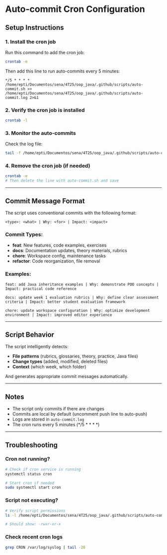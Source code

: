 # Auto-commit Cron Configuration

## Setup Instructions

### 1. Install the cron job

Run this command to add the cron job:

```bash
crontab -e
```

Then add this line to run auto-commits every 5 minutes:

```cron
*/5 * * * * /home/epti/Documentos/sena/4T25/oop_java/.github/scripts/auto-commit.sh >> /home/epti/Documentos/sena/4T25/oop_java/.github/scripts/auto-commit.log 2>&1
```

### 2. Verify the cron job is installed

```bash
crontab -l
```

### 3. Monitor the auto-commits

Check the log file:

```bash
tail -f /home/epti/Documentos/sena/4T25/oop_java/.github/scripts/auto-commit.log
```

### 4. Remove the cron job (if needed)

```bash
crontab -e
# Then delete the line with auto-commit.sh and save
```

---

## Commit Message Format

The script uses conventional commits with the following format:

```
<type>: <what> | Why: <for> | Impact: <impact>
```

### Commit Types:

- **feat**: New features, code examples, exercises
- **docs**: Documentation updates, theory materials, rubrics
- **chore**: Workspace config, maintenance tasks
- **refactor**: Code reorganization, file removal

### Examples:

```
feat: add Java inheritance examples | Why: demonstrate POO concepts | Impact: practical code reference

docs: update week 1 evaluation rubrics | Why: define clear assessment criteria | Impact: better student evaluation framework

chore: update workspace configuration | Why: optimize development environment | Impact: improved editor experience
```

---

## Script Behavior

The script intelligently detects:

- **File patterns** (rubrics, glossaries, theory, practice, Java files)
- **Change types** (added, modified, deleted files)
- **Context** (which week, which folder)

And generates appropriate commit messages automatically.

---

## Notes

- The script only commits if there are changes
- Commits are local by default (uncomment push line to auto-push)
- Logs are stored in `auto-commit.log`
- The cron runs every 5 minutes (*/5 * * * *)

---

## Troubleshooting

### Cron not running?
```bash
# Check if cron service is running
systemctl status cron

# Start cron if needed
sudo systemctl start cron
```

### Script not executing?
```bash
# Verify script permissions
ls -l /home/epti/Documentos/sena/4T25/oop_java/.github/scripts/auto-commit.sh

# Should show: -rwxr-xr-x
```

### Check recent cron logs
```bash
grep CRON /var/log/syslog | tail -20
```
